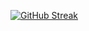 [![GitHub Streak](https://streak-stats.demolab.com?user=aaronsmithtv&theme=monokai&hide_border=true&border_radius=20)](https://git.io/streak-stats)

